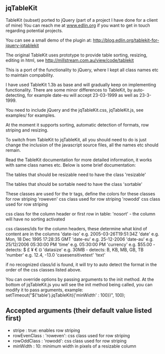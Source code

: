 jqTableKit
----------

TableKit (subset) ported to jQuery (part of a project I have done for a client of mine)
You can reach me at www.edlin.org if you want to get in touch regarding potential projects.

You can see a small demo of the plugin at:
<a href="http://blog.edlin.org/tablekit-for-jquery-jqtablekit">http://blog.edlin.org/tablekit-for-jquery-jqtablekit</a>

The original TableKit uses prototype to provide table sorting, resizing, editing in html,
see <a href="http://millstream.com.au/view/code/tablekit">http://millstream.com.au/view/code/tablekit</a>

This is a port of the functionality to jQuery, where I kept all class names etc to
maintain compability.

I have used TableKit 1.3b as base and will gradually keep on implementing functionality.
There are some minor differences to TableKit, by auto-detecting,
for example date-eu will accept 23-03-1999 as well as 23-3-1999.

You need to include jQuery and the jqTableKit.css, jqTableKit.js, see examples/ for examples.

At the moment it supports sorting, automatic detection of formats, row striping and resizing.

To switch from TableKit to jqTableKit, all you should need to do is just change the inclusion
of the javascript source files, all the names etc should remain.

Read the TableKit documentation for more detailed information, it works with same class names etc.
Below is some brief documentation:

The tables that should be resizable need to have the class
    'resizable'

The tables that should be sortable need to have the class
    'sortable'

These classes are used for the tr tags, define the colors for these classes for row striping
    'roweven' css class used for row striping
    'rowodd'  css class used for row striping

css class for the column header or first row in table:
    'nosort' - the column will have no sorting activated

css classes/ids for the column headers, these determine what kind of content are in the columns
    'date-iso'          e.g. 2005-03-26T19:51:34Z
    'date'              e.g. Mon, 18 Dec 1995 17:28:35 GMT
    'date-eu'           e.g. 25-12-2006
    'date-au'           e.g. 25/12/2006 05:30:00 PM
    'time'              e.g. 05:30:00 PM
    'currency'          e.g. $55.00 - detects: $ £ ¥ € ¤
    'datasize'          e.g. 30MB - detects: B, KB, MB, GB, TB
    'number'            e.g. 12.4, -13.0
    'casesensitivetext'
    'text'

if no recognized class/id is found, it will try to auto detect the format in the order of
the css classes listed above.

You can override options by passing arguments to the init method.
At the bottom of jqTableKit.js you will see the init method being called,
you can modify it to pass arguments, example:
    setTimeout("$('table').jqTableKit({'minWidth' : 100})", 100);

Accepted arguments (their default value listed first)
-----------------------------------------------------
* stripe : true: enables row striping
* rowEvenClass : 'roweven': css class used for row striping
* rowOddClass : 'rowodd': css class used for row striping
* minWidth : 10: minimum width in pixels of a resizable column

